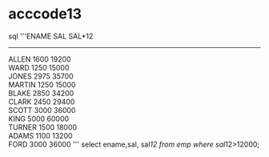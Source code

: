 # acccode13
sql
'''ENAME             SAL     SAL*12                                                
---------- ---------- ----------                                                
ALLEN            1600      19200                                                
WARD             1250      15000                                                
JONES            2975      35700                                                
MARTIN           1250      15000                                                
BLAKE            2850      34200                                                
CLARK            2450      29400                                                
SCOTT            3000      36000                                                
KING             5000      60000                                                
TURNER           1500      18000                                                
ADAMS            1100      13200                                                
FORD             3000      36000 '''
select ename,sal, sal*12
    from emp
   where sal*12>12000;

